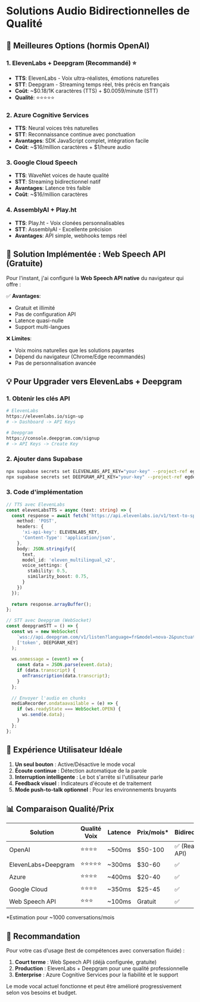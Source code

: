 # Solutions Audio Bidirectionnelles de Qualité

## 🎯 Meilleures Options (hormis OpenAI)

### 1. **ElevenLabs + Deepgram** (Recommandé) ⭐
- **TTS**: ElevenLabs - Voix ultra-réalistes, émotions naturelles
- **STT**: Deepgram - Streaming temps réel, très précis en français
- **Coût**: ~$0.18/1K caractères (TTS) + $0.0059/minute (STT)
- **Qualité**: ⭐⭐⭐⭐⭐

### 2. **Azure Cognitive Services** 
- **TTS**: Neural voices très naturelles
- **STT**: Reconnaissance continue avec ponctuation
- **Avantages**: SDK JavaScript complet, intégration facile
- **Coût**: ~$16/million caractères + $1/heure audio

### 3. **Google Cloud Speech**
- **TTS**: WaveNet voices de haute qualité  
- **STT**: Streaming bidirectionnel natif
- **Avantages**: Latence très faible
- **Coût**: ~$16/million caractères

### 4. **AssemblyAI + Play.ht**
- **TTS**: Play.ht - Voix clonées personnalisables
- **STT**: AssemblyAI - Excellente précision
- **Avantages**: API simple, webhooks temps réel

## 🚀 Solution Implémentée : Web Speech API (Gratuite)

Pour l'instant, j'ai configuré la **Web Speech API native** du navigateur qui offre :

✅ **Avantages**:
- Gratuit et illimité
- Pas de configuration API
- Latence quasi-nulle
- Support multi-langues

❌ **Limites**:
- Voix moins naturelles que les solutions payantes
- Dépend du navigateur (Chrome/Edge recommandés)
- Pas de personnalisation avancée

## 💡 Pour Upgrader vers ElevenLabs + Deepgram

### 1. Obtenir les clés API
```bash
# ElevenLabs
https://elevenlabs.io/sign-up
# -> Dashboard -> API Keys

# Deepgram  
https://console.deepgram.com/signup
# -> API Keys -> Create Key
```

### 2. Ajouter dans Supabase
```bash
npx supabase secrets set ELEVENLABS_API_KEY="your-key" --project-ref egdelmcijszuapcpglsy
npx supabase secrets set DEEPGRAM_API_KEY="your-key" --project-ref egdelmcijszuapcpglsy
```

### 3. Code d'implémentation

```typescript
// TTS avec ElevenLabs
const elevenLabsTTS = async (text: string) => {
  const response = await fetch('https://api.elevenlabs.io/v1/text-to-speech/voice-id/stream', {
    method: 'POST',
    headers: {
      'xi-api-key': ELEVENLABS_KEY,
      'Content-Type': 'application/json',
    },
    body: JSON.stringify({
      text,
      model_id: 'eleven_multilingual_v2',
      voice_settings: {
        stability: 0.5,
        similarity_boost: 0.75,
      }
    })
  });
  
  return response.arrayBuffer();
};

// STT avec Deepgram (WebSocket)
const deepgramSTT = () => {
  const ws = new WebSocket(
    `wss://api.deepgram.com/v1/listen?language=fr&model=nova-2&punctuate=true`,
    ['token', DEEPGRAM_KEY]
  );
  
  ws.onmessage = (event) => {
    const data = JSON.parse(event.data);
    if (data.transcript) {
      onTranscription(data.transcript);
    }
  };
  
  // Envoyer l'audio en chunks
  mediaRecorder.ondataavailable = (e) => {
    if (ws.readyState === WebSocket.OPEN) {
      ws.send(e.data);
    }
  };
};
```

## 🎤 Expérience Utilisateur Idéale

1. **Un seul bouton** : Active/Désactive le mode vocal
2. **Écoute continue** : Détection automatique de la parole
3. **Interruption intelligente** : Le bot s'arrête si l'utilisateur parle
4. **Feedback visuel** : Indicateurs d'écoute et de traitement
5. **Mode push-to-talk optionnel** : Pour les environnements bruyants

## 📊 Comparaison Qualité/Prix

| Solution | Qualité Voix | Latence | Prix/mois* | Bidirectionnel |
|----------|-------------|---------|------------|----------------|
| OpenAI | ⭐⭐⭐⭐ | ~500ms | $50-100 | ✅ (Realtime API) |
| ElevenLabs+Deepgram | ⭐⭐⭐⭐⭐ | ~300ms | $30-60 | ✅ |
| Azure | ⭐⭐⭐⭐ | ~400ms | $20-40 | ✅ |
| Google Cloud | ⭐⭐⭐⭐ | ~350ms | $25-45 | ✅ |
| Web Speech API | ⭐⭐⭐ | ~100ms | Gratuit | ✅ |

*Estimation pour ~1000 conversations/mois

## 🔧 Recommandation

Pour votre cas d'usage (test de compétences avec conversation fluide) :

1. **Court terme** : Web Speech API (déjà configurée, gratuite)
2. **Production** : ElevenLabs + Deepgram pour une qualité professionnelle
3. **Enterprise** : Azure Cognitive Services pour la fiabilité et le support

Le mode vocal actuel fonctionne et peut être amélioré progressivement selon vos besoins et budget.